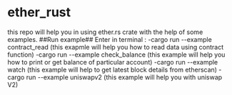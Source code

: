 # ether_rust
this repo will help you in using ether.rs crate with the help of some examples.
##Run example##
Enter in terminal :
-cargo run --example contract_read (this exapmle will help you how to read data using contract function)
-cargo run --example check_balance (this example will help you how to print or get balance of particular account)
-cargo run --example watch (this example will help to get latest block details from etherscan)
-cargo run --example uniswapv2 (this example will help you with uniswap V2)
